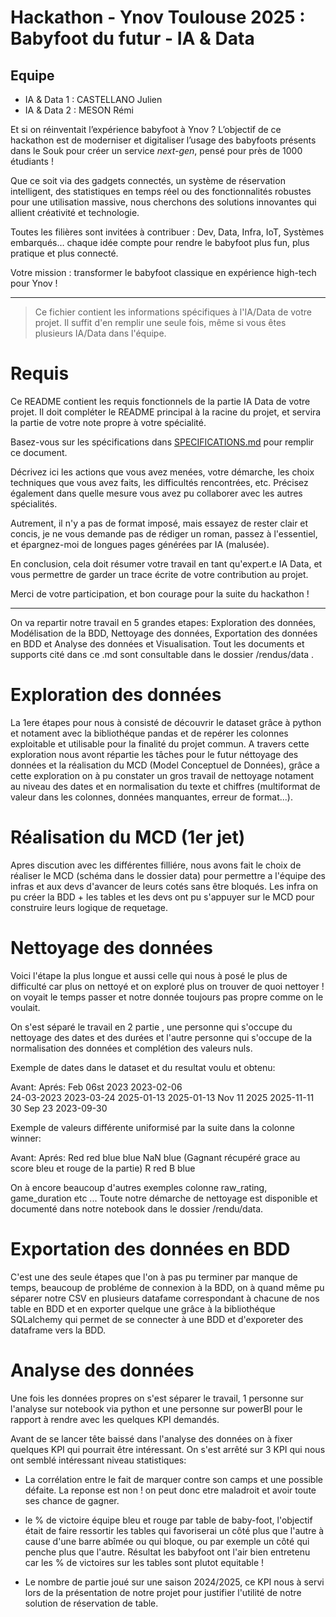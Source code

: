 # Hackathon - Ynov Toulouse 2025 : Babyfoot du futur - IA & Data

## Equipe

- IA & Data 1 : CASTELLANO Julien
- IA & Data 2 : MESON Rémi

Et si on réinventait l’expérience babyfoot à Ynov ? L’objectif de ce hackathon est de moderniser et digitaliser l’usage des babyfoots présents dans le Souk pour créer un service _next-gen_, pensé pour près de 1000 étudiants !

Que ce soit via des gadgets connectés, un système de réservation intelligent, des statistiques en temps réel ou des fonctionnalités robustes pour une utilisation massive, nous cherchons des solutions innovantes qui allient créativité et technologie.

Toutes les filières sont invitées à contribuer : Dev, Data, Infra, IoT, Systèmes embarqués… chaque idée compte pour rendre le babyfoot plus fun, plus pratique et plus connecté.

Votre mission : transformer le babyfoot classique en expérience high-tech pour Ynov !

---

> Ce fichier contient les informations spécifiques à l'IA/Data de votre projet. Il suffit d'en remplir une seule fois, même si vous êtes plusieurs IA/Data dans l'équipe.

# Requis

Ce README contient les requis fonctionnels de la partie IA Data de votre projet. Il doit compléter le README principal à la racine du projet, et servira la partie de votre note propre à votre spécialité.

Basez-vous sur les spécifications dans [SPECIFICATIONS.md](../SPECIFICATIONS.md) pour remplir ce document.

Décrivez ici les actions que vous avez menées, votre démarche, les choix techniques que vous avez faits, les difficultés rencontrées, etc. Précisez également dans quelle mesure vous avez pu collaborer avec les autres spécialités.

Autrement, il n'y a pas de format imposé, mais essayez de rester clair et concis, je ne vous demande pas de rédiger un roman, passez à l'essentiel, et épargnez-moi de longues pages générées par IA (malusée).

En conclusion, cela doit résumer votre travail en tant qu'expert.e IA Data, et vous permettre de garder un trace écrite de votre contribution au projet.

Merci de votre participation, et bon courage pour la suite du hackathon !

______________________________________________________________________________________________________________________________________________________________________________

On va repartir notre travail en 5 grandes etapes: Exploration des données, Modélisation de la BDD, Nettoyage des données, Exportation des données en BDD et Analyse des données et Visualisation. Tout les documents et supports cité dans ce .md sont consultable dans le dossier /rendus/data .


# Exploration des données

La 1ere étapes pour nous à consisté de découvrir le dataset grâce à python et notament avec la bibliothéque pandas et de repérer les colonnes exploitable et utilisable pour la finalité du projet commun.
A travers cette exploration nous avont répartie les tâches pour le futur néttoyage des données et la réalisation du MCD (Model Conceptuel de Données),
grâce a cette exploration on à pu constater un gros travail de nettoyage notament au niveau des dates et en normalisation du texte et chiffres (multiformat de valeur dans les colonnes, données manquantes, erreur de format...).

# Réalisation du MCD (1er jet)

Apres discution avec les différentes filliére, nous avons fait le choix de réaliser le MCD (schéma dans le dossier data) pour permettre a l'équipe des infras et aux devs d'avancer de leurs cotés sans être bloqués.
Les infra on pu créer la BDD + les tables et les devs ont pu s'appuyer sur le MCD pour construire leurs logique de requetage.

# Nettoyage des données

Voici l'étape la plus longue et aussi celle qui nous à posé le plus de difficulté car plus on nettoyé et on exploré plus on trouver de quoi nettoyer ! on voyait le temps passer et notre donnée toujours pas propre comme on le voulait.

On s'est séparé le travail en 2 partie , une personne qui s'occupe du nettoyage des dates et des durées et l'autre personne qui s'occupe de la normalisation des données et complétion des valeurs nuls.

Exemple de dates dans le dataset et du resultat voulu et obtenu:

Avant:          Aprés:
Feb 06st 2023   2023-02-06  
24-03-2023      2023-03-24
2025-01-13      2025-01-13
Nov 11 2025     2025-11-11
30 Sep 23       2023-09-30


Exemple de valeurs différente uniformisé par la suite dans la colonne winner:

Avant:        Aprés:
Red           red
blue          blue
NaN           blue (Gagnant récupéré grace au score bleu et rouge de la partie)
R             red
B             blue

On à encore beaucoup d'autres exemples colonne raw_rating, game_duration etc ... Toute notre démarche de nettoyage est disponible et documenté dans notre notebook dans le dossier /rendu/data.

# Exportation des données en BDD
C'est une des seule étapes que l'on à pas pu terminer par manque de temps, beaucoup de probléme de connexion à la BDD, on à quand même pu séparer notre CSV en plusieurs datafame correspondant à chacune de nos table en BDD et en exporter quelque une grâce à la bibliothéque SQLalchemy qui permet de se connecter à une BDD et d'exporeter des dataframe vers la BDD.


# Analyse des données

Une fois les données propres on s'est séparer le travail,  1 personne sur l'analyse sur notebook via python et une personne sur powerBI pour le rapport à rendre avec les quelques KPI demandés.

Avant de se lancer tête baissé dans l'analyse des données on à fixer quelques KPI qui pourrait être intéressant.
On s'est arrêté sur 3 KPI qui nous ont semblé intéressant niveau statistiques: 
- La corrélation entre le fait de marquer contre son camps et une possible défaite. La reponse est non ! on peut donc etre maladroit et avoir toute ses chance de gagner.

- le % de victoire équipe bleu et rouge par table de baby-foot, l'objectif était de faire ressortir les tables qui favoriserai un côté plus que l'autre à cause d'une barre abîmée ou qui bloque, ou par exemple un côté qui penche plus que l'autre. Résultat les babyfoot ont l'air bien entretenu car les % de victoires sur les tables sont plutot equitable !

- Le nombre de partie joué sur une saison 2024/2025, ce KPI nous à servi lors de la présentation de notre projet pour justifier l'utilité de notre solution de réservation de table.
